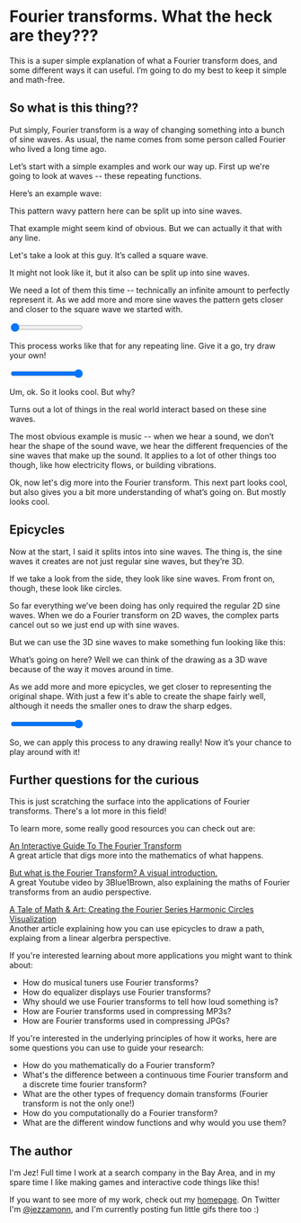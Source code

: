 <canvas id='fourier-title' width=500 height=300></canvas>

# Fourier transforms. What the heck are they???

This is a super simple explanation of what a Fourier transform does, and some different ways it can useful. I’m going to do my best to keep it simple and math-free.

## So what is this thing??

Put simply, Fourier transform is a way of changing something into a bunch of sine waves. As usual, the name comes from some person called Fourier who lived a long time ago.

Let’s start with a simple examples and work our way up. First up we're going to look at waves -- these repeating functions.

Here’s an example wave:

<canvas id='combo-sine-wave' width=500 height=300></canvas>

This pattern wavy pattern here can be split up into sine waves.

<canvas id='combo-sine-wave-split' width=500 height=500></canvas>

That example might seem kind of obvious. But we can actually it that with any line.

Let's take a look at this guy. It’s called a square wave.

<canvas id='square-wave' width=500 height=300></canvas>

It might not look like it, but it also can be split up into sine waves.

<canvas id='square-wave-split' width=500 height=500></canvas>

We need a lot of them this time -- technically an infinite amount to perfectly represent it. As we add more and more sine waves the pattern gets closer and closer to the square wave we started with.

<canvas id='square-wave-build-up' width=500 height=500></canvas>
<input id="square-wave-build-up-slider" type="range" min="0" max="1" value="0" step="any" >

This process works like that for any repeating line. Give it a go, try draw your own!

<canvas id='wave-draw' width=500 height=300></canvas>
<canvas id='wave-draw-split' width=500 height=500></canvas>
<input id="wave-draw-slider" type="range" min="0" max="1" value="1" step="any">

Um, ok. So it looks cool. But why?

Turns out a lot of things in the real world interact based on these sine waves.

The most obvious example is music -- when we hear a sound, we don’t hear the shape of the sound wave, we hear the different frequencies of the sine waves that make up the sound. It applies to a lot of other things too though, like how electricity flows, or building vibrations.

Ok, now let's dig more into the Fourier transform. This next part looks cool, but also gives you a bit more understanding of what’s going on. But mostly looks cool.

## Epicycles

Now at the start, I said it splits intos into sine waves. The thing is, the sine waves it creates are not just regular sine waves, but they’re 3D.

<canvas id='complex-sinusoid' width=500 height=500></canvas>

If we take a look from the side, they look like sine waves. From front on, though, these look like circles.

<canvas id='complex-sinusoid-turn' width=500 height=500></canvas>

So far everything we’ve been doing has only required the regular 2D sine waves. When we do a Fourier transform on 2D waves, the complex parts cancel out so we just end up with sine waves.

But we can use the 3D sine waves to make something fun looking like this:

<canvas id='peace-epicycles' width=500 height=500></canvas>

What’s going on here? Well we can think of the drawing as a 3D wave because of the way it moves around in time.

<canvas id='peace-3d' width=500 height=500></canvas>

As we add more and more epicycles, we get closer to representing the original shape. With just a few it's able to create the shape fairly well, although it needs the smaller ones to draw the sharp edges.

<canvas id='peace-build-up' width=500 height=500></canvas>
<input id="peace-build-up-slider" type="range" min="0" max="1" value="1" step="any">

So, we can apply this process to any drawing really! Now it’s your chance to play around with it!

<canvas id='draw-zone' width=500 height=500></canvas>

<canvas id='circle-zone' width=500 height=500></canvas>

## Further questions for the curious

This is just scratching the surface into the applications of Fourier transforms. There's a lot more in this field!

To learn more, some really good resources you can check out are:

[An Interactive Guide To The Fourier Transform](https://betterexplained.com/articles/an-interactive-guide-to-the-fourier-transform/)  
A great article that digs more into the mathematics of what happens.

[But what is the Fourier Transform? A visual introduction.](https://www.youtube.com/watch?v=spUNpyF58BY)  
A great Youtube video by 3Blue1Brown, also explaining the maths of Fourier transforms from an audio perspective.

[A Tale of Math & Art: Creating the Fourier Series Harmonic Circles Visualization](https://alex.miller.im/posts/fourier-series-spinning-circles-visualization/)  
Another article explaining how you can use epicycles to draw a path, explaing from a linear algerbra perspective.

If you're interested learning about more applications you might want to think about:

- How do musical tuners use Fourier transforms?
- How do equalizer displays use Fourier transforms?
- Why should we use Fourier transforms to tell how loud something is?
- How are Fourier transforms used in compressing MP3s?
- How are Fourier transforms used in compressing JPGs?

If you're interested in the underlying principles of how it works, here are some questions you can use to guide your research:

- How do you mathematically do a Fourier transform?
- What's the difference between a continuous time Fourier transform and a discrete time fourier transform?
- What are the other types of frequency domain transforms (Fourier transform is not the only one!)
- How do you computationally do a Fourier transform?
- What are the different window functions and why would you use them?

## The author

<canvas id='its-meee' width=500 height=500></canvas>

I'm Jez! Full time I work at a search company in the Bay Area, and in my spare time I like making games and interactive code things like this!

If you want to see more of my work, check out my [homepage](/). On Twitter I'm [@jezzamonn](https://twitter.com/jezzamonn), and I'm currently posting fun little gifs there too :)
